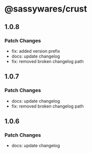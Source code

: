 # @sassywares/crust

## 1.0.8

### Patch Changes

- fix: added version prefix
- docs: update changelog
- fix: removed broken changelog path

## 1.0.7

### Patch Changes

- docs: update changelog
- fix: removed broken changelog path

## 1.0.6

### Patch Changes

- docs: update changelog

